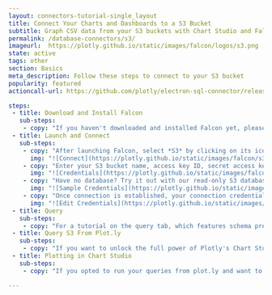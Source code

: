 ```yaml
---
layout: connectors-tutorial-single_layout
title: Connect Your Charts and Dashboards to a S3 Bucket
subtitle: Graph CSV data from your S3 buckets with Chart Studio and Falcon.
permalink: /database-connectors/s3/
imageurl:  https://plotly.github.io/static/images/falcon/logos/s3.png
state: active
tags: other
section: Basics
meta_description: Follow these steps to connect to your S3 bucket
popularity: featured
actioncall-url: https://github.com/plotly/electron-sql-connector/releases

steps:
 - title: Download and Install Falcon
   sub-steps:
    - copy: "If you haven't downloaded and installed Falcon yet, please follow the instructions for either [personal setup](https://help.plot.ly/database-connectors/personal-login/) or [company on-premise](https://help.plot.ly/database-connectors/on-prem-login/)."
 - title: Launch and Connect
   sub-steps:
    - copy: "After launching Falcon, select *S3* by clicking on its icon."
      img: "![Connect](https://plotly.github.io/static/images/falcon/s3/s3.png)"
    - copy: "Enter your S3 bucket name, access key ID, secret access key and click *CONNECT*."
      img: "![Credentials](https://plotly.github.io/static/images/falcon/s3/credentials.png)"
    - copy: "Have no database? Try it out with our read-only S3 database. Simply, click Show Sample Credentials, copy, paste and click *CONNECT*."
      img: "![Sample Credentials](https://plotly.github.io/static/images/falcon/s3/sample-credentials.png)"
    - copy: "Once connection is established, your connection credentials will be saved and greyed out to avoid unintentional changes. If you wish to modify your connection, click on *Edit Credentials*."
      img: "![Edit Credentials](https://plotly.github.io/static/images/falcon/s3/edit-credentials.png)"
 - title: Query
   sub-steps:
    - copy: "For a tutorial on the query tab, which features schema preview, the ability execute sql queries, perform inline data visualization, preview tables and export CSV files, see [Query From Falcon](https://help.plot.ly/database-connectors/query-from-falcon/)."
 - title: Query S3 From Plot.ly
   sub-steps:
    - copy: "If you want to unlock the full power of Plotly's Chart Studio, you can click the PLOT.LY tab and QUERY [DATABASE] FROM PLOT.LY. To learn more about this feature, naviagte to the [Query From Plot.ly](https://help.plot.ly/database-connectors/query-from-plotly/) tutorial."
 - title: Plotting in Chart Studio
   sub-steps:
    - copy: "If you opted to run your queries from plot.ly and want to make a styled and interactive plot in the Chart Studio. Check out our [Chart Studio](https://help.plot.ly/tutorials/) tutorials"

---
```

